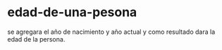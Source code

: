 # edad-de-una-pesona
se agregara el año de nacimiento y año actual y como resultado dara la edad de la persona.
